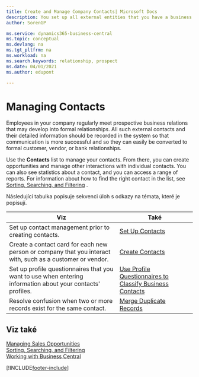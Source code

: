 ```yaml
---
title: Create and Manage Company Contacts| Microsoft Docs
description: You set up all external entities that you have a business relationship with (such as prospects, customers, vendors, and consultants) as contacts.
author: SorenGP

ms.service: dynamics365-business-central
ms.topic: conceptual
ms.devlang: na
ms.tgt_pltfrm: na
ms.workload: na
ms.search.keywords: relationship, prospect
ms.date: 04/01/2021
ms.author: edupont

---
```

# Managing Contacts

Employees in your company regularly meet prospective business relations that may develop into formal relationships. All such external contacts and their detailed information should be recorded in the system so that communication is more successful and so they can easily be converted to formal customer, vendor, or bank relationships.

Use the **Contacts** list to manage your contacts. From there, you can create opportunities and manage other interactions with individual contacts. You can also see statistics about a contact, and you can access a range of reports. For information about how to find the right contact in the list, see [Sorting, Searching, and Filtering](ui-enter-criteria-filters.md) .

Následující tabulka popisuje sekvenci úloh s odkazy na témata, které je popisují.

| Viz | Také |
| --- | --- |
| Set up contact management prior to creating contacts. | [Set Up Contacts](marketing-setup-contacts.md) |
| Create a contact card for each new person or company that you interact with, such as a customer or vendor. | [Create Contacts](marketing-create-contact-companies.md) |
| Set up profile questionnaires that you want to use when entering information about your contacts' profiles. | [Use Profile Questionnaires to Classify Business Contacts](marketing-create-contact-profile-questionnaire.md) |
| Resolve confusion when two or more records exist for the same contact. | [Merge Duplicate Records](sales-how-merge-duplicate-records.md) |

## Viz také

[Managing Sales Opportunities](marketing-manage-sales-opportunities.md)  
[Sorting, Searching, and Filtering](ui-enter-criteria-filters.md)  
[Working with Business Central](ui-work-product.md)


[!INCLUDE[footer-include](includes/footer-banner.md)]